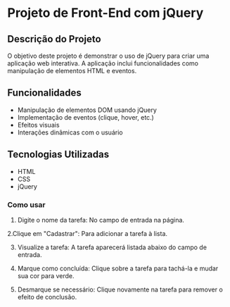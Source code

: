 # Projeto de Front-End com jQuery

## Descrição do Projeto

O objetivo deste projeto é demonstrar o uso de jQuery para criar uma aplicação web interativa. A aplicação inclui funcionalidades como manipulação de elementos HTML e eventos.

## Funcionalidades

- Manipulação de elementos DOM usando jQuery
- Implementação de eventos (clique, hover, etc.)
- Efeitos visuais
- Interações dinâmicas com o usuário

## Tecnologias Utilizadas

- HTML
- CSS
- jQuery

### Como usar

1. Digite o nome da tarefa:
No campo de entrada na página.

2.Clique em "Cadastrar":
Para adicionar a tarefa à lista.

3. Visualize a tarefa:
A tarefa aparecerá listada abaixo do campo de entrada.

4. Marque como concluída:
Clique sobre a tarefa para tachá-la e mudar sua cor para verde.

5. Desmarque se necessário:
Clique novamente na tarefa para remover o efeito de conclusão.
